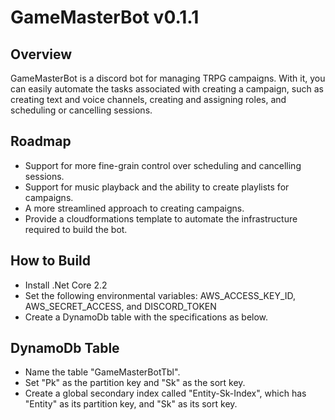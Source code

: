 # GameMasterBot v0.1.1
## Overview
GameMasterBot is a discord bot for managing TRPG campaigns. With it, you can easily automate the tasks associated with creating a campaign, such as creating text and voice channels, creating and assigning roles, and scheduling or cancelling sessions.

## Roadmap
- Support for more fine-grain control over scheduling and cancelling sessions.
- Support for music playback and the ability to create playlists for campaigns.
- A more streamlined approach to creating campaigns.
- Provide a cloudformations template to automate the infrastructure required to build the bot.

## How to Build
- Install .Net Core 2.2
- Set the following environmental variables: AWS_ACCESS_KEY_ID, AWS_SECRET_ACCESS, and DISCORD_TOKEN
- Create a DynamoDb table with the specifications as below.

## DynamoDb Table
- Name the table "GameMasterBotTbl".
- Set "Pk" as the partition key and "Sk" as the sort key.
- Create a global secondary index called "Entity-Sk-Index", which has "Entity" as its partition key, and "Sk" as its sort key.